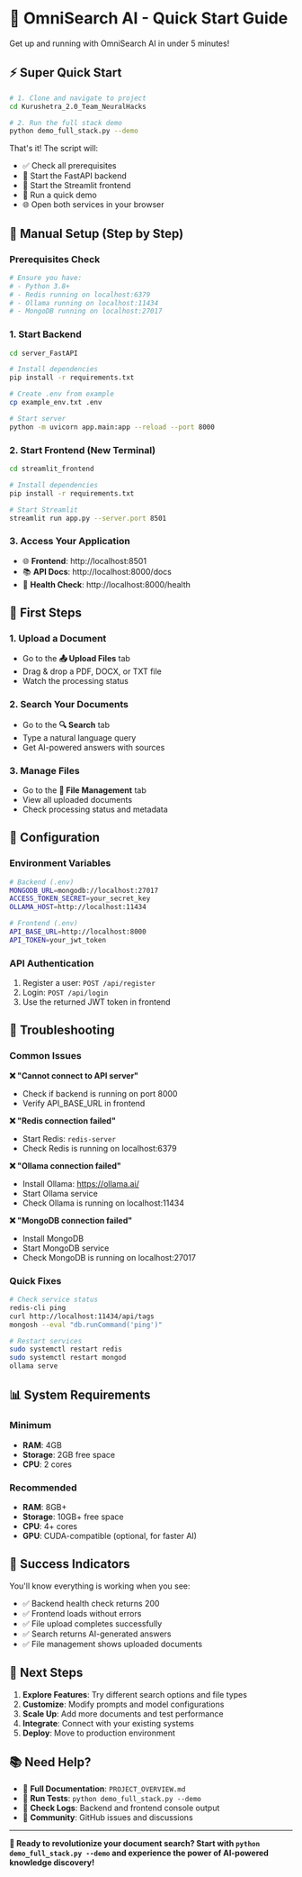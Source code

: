 # 🚀 OmniSearch AI - Quick Start Guide

Get up and running with OmniSearch AI in under 5 minutes!

## ⚡ Super Quick Start

```bash
# 1. Clone and navigate to project
cd Kurushetra_2.0_Team_NeuralHacks

# 2. Run the full stack demo
python demo_full_stack.py --demo
```

That's it! The script will:
- ✅ Check all prerequisites
- 🚀 Start the FastAPI backend
- 🎨 Start the Streamlit frontend
- 🧪 Run a quick demo
- 🌐 Open both services in your browser

## 🔧 Manual Setup (Step by Step)

### Prerequisites Check
```bash
# Ensure you have:
# - Python 3.8+
# - Redis running on localhost:6379
# - Ollama running on localhost:11434
# - MongoDB running on localhost:27017
```

### 1. Start Backend
```bash
cd server_FastAPI

# Install dependencies
pip install -r requirements.txt

# Create .env from example
cp example_env.txt .env

# Start server
python -m uvicorn app.main:app --reload --port 8000
```

### 2. Start Frontend (New Terminal)
```bash
cd streamlit_frontend

# Install dependencies
pip install -r requirements.txt

# Start Streamlit
streamlit run app.py --server.port 8501
```

### 3. Access Your Application
- 🌐 **Frontend**: http://localhost:8501
- 📚 **API Docs**: http://localhost:8000/docs
- 🏥 **Health Check**: http://localhost:8000/health

## 🎯 First Steps

### 1. Upload a Document
- Go to the **📤 Upload Files** tab
- Drag & drop a PDF, DOCX, or TXT file
- Watch the processing status

### 2. Search Your Documents
- Go to the **🔍 Search** tab
- Type a natural language query
- Get AI-powered answers with sources

### 3. Manage Files
- Go to the **📁 File Management** tab
- View all uploaded documents
- Check processing status and metadata

## 🔑 Configuration

### Environment Variables
```bash
# Backend (.env)
MONGODB_URL=mongodb://localhost:27017
ACCESS_TOKEN_SECRET=your_secret_key
OLLAMA_HOST=http://localhost:11434

# Frontend (.env)
API_BASE_URL=http://localhost:8000
API_TOKEN=your_jwt_token
```

### API Authentication
1. Register a user: `POST /api/register`
2. Login: `POST /api/login`
3. Use the returned JWT token in frontend

## 🐛 Troubleshooting

### Common Issues

**❌ "Cannot connect to API server"**
- Check if backend is running on port 8000
- Verify API_BASE_URL in frontend

**❌ "Redis connection failed"**
- Start Redis: `redis-server`
- Check Redis is running on localhost:6379

**❌ "Ollama connection failed"**
- Install Ollama: https://ollama.ai/
- Start Ollama service
- Check Ollama is running on localhost:11434

**❌ "MongoDB connection failed"**
- Install MongoDB
- Start MongoDB service
- Check MongoDB is running on localhost:27017

### Quick Fixes
```bash
# Check service status
redis-cli ping
curl http://localhost:11434/api/tags
mongosh --eval "db.runCommand('ping')"

# Restart services
sudo systemctl restart redis
sudo systemctl restart mongod
ollama serve
```

## 📊 System Requirements

### Minimum
- **RAM**: 4GB
- **Storage**: 2GB free space
- **CPU**: 2 cores

### Recommended
- **RAM**: 8GB+
- **Storage**: 10GB+ free space
- **CPU**: 4+ cores
- **GPU**: CUDA-compatible (optional, for faster AI)

## 🎉 Success Indicators

You'll know everything is working when you see:
- ✅ Backend health check returns 200
- ✅ Frontend loads without errors
- ✅ File upload completes successfully
- ✅ Search returns AI-generated answers
- ✅ File management shows uploaded documents

## 🚀 Next Steps

1. **Explore Features**: Try different search options and file types
2. **Customize**: Modify prompts and model configurations
3. **Scale Up**: Add more documents and test performance
4. **Integrate**: Connect with your existing systems
5. **Deploy**: Move to production environment

## 📚 Need Help?

- 📖 **Full Documentation**: `PROJECT_OVERVIEW.md`
- 🧪 **Run Tests**: `python demo_full_stack.py --demo`
- 🐛 **Check Logs**: Backend and frontend console output
- 💬 **Community**: GitHub issues and discussions

---

**🎯 Ready to revolutionize your document search? Start with `python demo_full_stack.py --demo` and experience the power of AI-powered knowledge discovery!**
